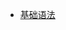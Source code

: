 - <font style="font-weight:normal; color:#4169E1;text-decoration:underline;">[基础语法](Doc/Knowledge/C++/基础语法/基础语法.md)</font>
